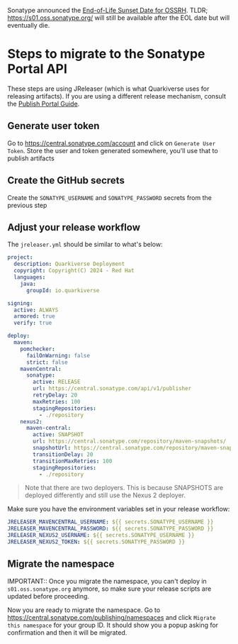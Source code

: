 Sonatype announced the [End-of-Life Sunset Date for OSSRH](https://central.sonatype.org/news/20250326_ossrh_sunset/). TLDR; https://s01.oss.sonatype.org/ will still be available after the EOL date but will eventually die.

# Steps to migrate to the Sonatype Portal API 

These steps are using JReleaser (which is what Quarkiverse uses for releasing artifacts). If you are using a different release mechanism, consult the [Publish Portal Guide](https://central.sonatype.org/publish/publish-portal-guide/).

## Generate user token

Go to https://central.sonatype.com/account and click on `Generate User Token`. Store the user and token generated somewhere, you'll use that to publish artifacts

## Create the GitHub secrets

Create the `SONATYPE_USERNAME` and `SONATYPE_PASSWORD` secrets from the previous step

## Adjust your release workflow 

The `jreleaser.yml` should be similar to what's below:   

```yaml
project:
  description: Quarkiverse Deployment
  copyright: Copyright(C) 2024 - Red Hat
  languages:
    java:
      groupId: io.quarkiverse

signing:
  active: ALWAYS
  armored: true
  verify: true

deploy:
  maven:
    pomchecker:
      failOnWarning: false
      strict: false
    mavenCentral:
      sonatype:
        active: RELEASE
        url: https://central.sonatype.com/api/v1/publisher
        retryDelay: 20
        maxRetries: 100
        stagingRepositories:
          - ./repository
    nexus2:
      maven-central:
        active: SNAPSHOT
        url: https://central.sonatype.com/repository/maven-snapshots/
        snapshotUrl: https://central.sonatype.com/repository/maven-snapshots/
        transitionDelay: 20
        transitionMaxRetries: 100
        stagingRepositories:
          - ./repository

```

> Note that there are two deployers. This is because SNAPSHOTS are deployed differently and still use the Nexus 2 deployer.


Make sure you have the environment variables set in your release workflow:


```yaml
JRELEASER_MAVENCENTRAL_USERNAME: ${{ secrets.SONATYPE_USERNAME }}
JRELEASER_MAVENCENTRAL_PASSWORD: ${{ secrets.SONATYPE_PASSWORD }}
JRELEASER_NEXUS2_USERNAME: ${{ secrets.SONATYPE_USERNAME }}
JRELEASER_NEXUS2_TOKEN: ${{ secrets.SONATYPE_PASSWORD }}
```

## Migrate the namespace 

IMPORTANT:: Once you migrate the namespace, you can't deploy in `s01.oss.sonatype.org` anymore, so make sure your release scripts are updated before proceeding.

Now you are ready to migrate the namespace. Go to https://central.sonatype.com/publishing/namespaces and click `Migrate this namespace` for your group ID. It should show you a popup asking for confirmation and then it will be migrated. 
